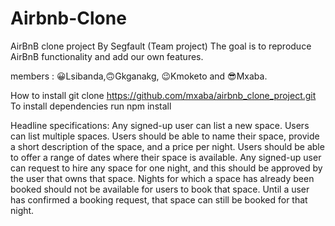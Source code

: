 # Airbnb-Clone
AirBnB
clone project By Segfault (Team project) The goal is to reproduce AirBnB functionality and add our own features.

members : 😀Lsibanda,🙃Gkganakg, 😉Kmoketo and 😎Mxaba.

How to install
git clone https://github.com/mxaba/airbnb_clone_project.git
To install dependencies run npm install

Headline specifications:
Any signed-up user can list a new space. Users can list multiple spaces. Users should be able to name their space, provide a short description of the space, and a price per night. Users should be able to offer a range of dates where their space is available. Any signed-up user can request to hire any space for one night, and this should be approved by the user that owns that space. Nights for which a space has already been booked should not be available for users to book that space. Until a user has confirmed a booking request, that space can still be booked for that night.

